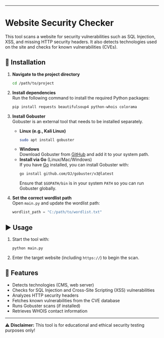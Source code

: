 

---

# Website Security Checker  

This tool scans a website for security vulnerabilities such as SQL Injection, XSS, and missing HTTP security headers. It also detects technologies used on the site and checks for known vulnerabilities (CVEs).  

## 🚀 Installation  

1. **Navigate to the project directory**  
   ```bash
   cd /path/to/project
   ```

2. **Install dependencies**  
   Run the following command to install the required Python packages:  
   ```bash
   pip install requests beautifulsoup4 python-whois colorama
   ```

3. **Install Gobuster**  
   Gobuster is an external tool that needs to be installed separately.  

   - **Linux (e.g., Kali Linux)**  
     ```bash
     sudo apt install gobuster
     ```
   - **Windows**  
     Download Gobuster from [GitHub](https://github.com/OJ/gobuster) and add it to your system path.  
   - **Install via Go** (Linux/Mac/Windows)  
     If you have [Go]((https://go.dev/dl/)) installed, you can install Gobuster with:  
     ```bash
     go install github.com/OJ/gobuster/v3@latest
     ```  
     Ensure that `$GOPATH/bin` is in your system `PATH` so you can run Gobuster globally.  

4. **Set the correct wordlist path**  
   Open `main.py` and update the wordlist path:  
   ```python
   wordlist_path = "C:/path/to/wordlist.txt"
   ```

## ▶️ Usage  

1. Start the tool with:  
   ```bash
   python main.py
   ```
2. Enter the target website (including `https://`) to begin the scan.  

## 📌 Features  

- Detects technologies (CMS, web server)  
- Checks for SQL Injection and Cross-Site Scripting (XSS) vulnerabilities  
- Analyzes HTTP security headers  
- Fetches known vulnerabilities from the CVE database  
- Runs Gobuster scans (if installed)  
- Retrieves WHOIS contact information  

---

⚠ **Disclaimer:** This tool is for educational and ethical security testing purposes only!
